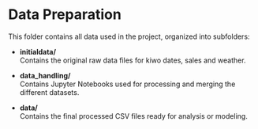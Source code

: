 # Data Preparation

This folder contains all data used in the project, organized into subfolders:

- **initialdata/**  
  Contains the original raw data files for kiwo dates, sales and weather.

- **data_handling/**  
  Contains Jupyter Notebooks used for processing and merging the different datasets.

- **data/**  
  Contains the final processed CSV files ready for analysis or modeling.
